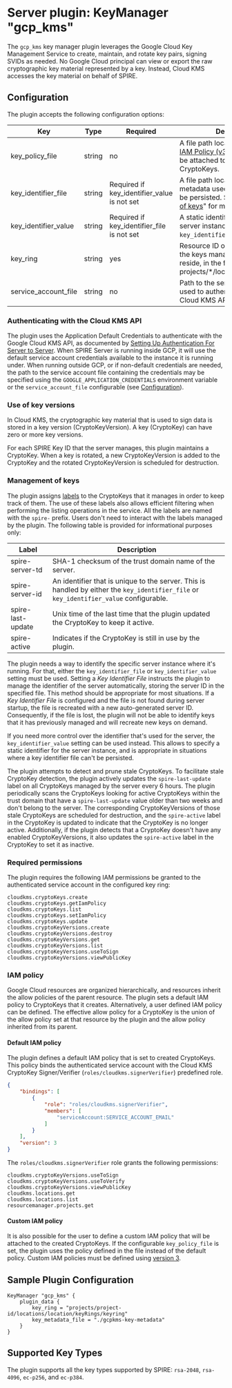 # Server plugin: KeyManager "gcp_kms"

The `gcp_kms` key manager plugin leverages the Google Cloud Key Management
Service to create, maintain, and rotate key pairs, signing SVIDs as needed. No
Google Cloud principal can view or export the raw cryptographic key material
represented by a key. Instead, Cloud KMS accesses the key material on behalf of
SPIRE.

## Configuration

The plugin accepts the following configuration options:

| Key                  | Type   | Required                                    | Description                                                                                                                                                                                    | Default                                                         |
|----------------------|--------|---------------------------------------------|------------------------------------------------------------------------------------------------------------------------------------------------------------------------------------------------|-----------------------------------------------------------------|
| key_policy_file      | string | no                                          | A file path location to a custom [IAM Policy (v3)](https://cloud.google.com/pubsub/docs/reference/rpc/google.iam.v1#google.iam.v1.Policy) in JSON format to be attached to created CryptoKeys. | ""                                                              |
| key_identifier_file  | string | Required if key_identifier_value is not set | A file path location where key metadata used by the plugin will be persisted. See "[Management of keys](#management-of-keys)" for more information.                                            | ""                                                              |
| key_identifier_value | string | Required if key_identifier_file is not set  | A static identifier for the SPIRE server instance (used instead of `key_identifier_file`)                                                                                                        | ""                                                              |
| key_ring             | string | yes                                         | Resource ID of the key ring where the keys managed by this plugin reside, in the format projects/\*/locations/\*/keyRings/\*                                                                   | ""                                                              |
| service_account_file | string | no                                          | Path to the service account file used to authenticate with the Cloud KMS API.                                                                                                                  | Value of `GOOGLE_APPLICATION_CREDENTIALS` environment variable. |

### Authenticating with the Cloud KMS API

The plugin uses the Application Default Credentials to authenticate with the
Google Cloud KMS API, as documented by [Setting Up Authentication For Server to
Server](https://cloud.google.com/docs/authentication/production). When SPIRE
Server is running inside GCP, it will use the default service account
credentials available to the instance it is running under. When running outside
GCP, or if non-default credentials are needed, the path to the service account
file containing the credentials may be specified using the
`GOOGLE_APPLICATION_CREDENTIALS` environment variable or the
`service_account_file` configurable (see [Configuration](#configuration)).

### Use of key versions

In Cloud KMS, the cryptographic key material that is used to sign data is stored
in a key version (CryptoKeyVersion). A key (CryptoKey) can have zero or more key
versions.

For each SPIRE Key ID that the server manages, this plugin maintains a
CryptoKey. When a key is rotated, a new CryptoKeyVersion is added to the
CryptoKey and the rotated CryptoKeyVersion is scheduled for destruction.

### Management of keys

The plugin assigns
[labels](https://cloud.google.com/kms/docs/creating-managing-labels) to the
CryptoKeys that it manages in order to keep track of them. The use of these
labels also allows efficient filtering when performing the listing operations in
the service. All the labels are named with the `spire-` prefix.
Users don't need to interact with the labels managed by the plugin. The
following table is provided for informational purposes only:

| Label             | Description                                                                                                                             |
|-------------------|-----------------------------------------------------------------------------------------------------------------------------------------|
| spire-server-td   | SHA-1 checksum of the trust domain name of the server.                                                                                  |
| spire-server-id   | An identifier that is unique to the server. This is handled by either the `key_identifier_file` or `key_identifier_value` configurable. |
| spire-last-update | Unix time of the last time that the plugin updated the CryptoKey to keep it active.                                                     |
| spire-active      | Indicates if the CryptoKey is still in use by the plugin.                                                                               |

The plugin needs a way to identify the specific server instance where it's
running. For that, either the `key_identifier_file` or `key_identifier_value`
setting must be used. Setting a _Key Identifier File_ instructs the plugin to
manage the identifier of the server automatically, storing the server ID in the
specified file. This method should be appropriate for most situations.
If a _Key Identifier File_ is configured and the file is not found during server
startup, the file is recreated with a new auto-generated server ID.
Consequently, if the file is lost, the plugin will not be able to identify keys
that it has previously managed and will recreate new keys on demand.

If you need more control over the identifier that's used for the server, the
`key_identifier_value` setting can be used instead. This allows to specify a
static identifier for the server instance, and is appropriate in situations
where a key identifier file can't be persisted.

The plugin attempts to detect and prune stale CryptoKeys. To facilitate stale
CryptoKey detection, the plugin actively updates the `spire-last-update` label
on all CryptoKeys managed by the server every 6 hours. The plugin periodically
scans the CryptoKeys looking for active CryptoKeys within the trust domain that
have a `spire-last-update` value older than two weeks and don't belong to the
server. The corresponding CryptoKeyVersions of those stale CryptoKeys are
scheduled for destruction, and the `spire-active` label in the CryptoKey is
updated to indicate that the CryptoKey is no longer active. Additionally, if
the plugin detects that a CryptoKey doesn't have any enabled CryptoKeyVersions,
it also updates the `spire-active` label in the CryptoKey to set it as inactive.

### Required permissions

The plugin requires the following IAM permissions be granted to the
authenticated service account in the configured key ring:

```text
cloudkms.cryptoKeys.create
cloudkms.cryptoKeys.getIamPolicy
cloudkms.cryptoKeys.list
cloudkms.cryptoKeys.setIamPolicy
cloudkms.cryptoKeys.update
cloudkms.cryptoKeyVersions.create
cloudkms.cryptoKeyVersions.destroy
cloudkms.cryptoKeyVersions.get
cloudkms.cryptoKeyVersions.list
cloudkms.cryptoKeyVersions.useToSign
cloudkms.cryptoKeyVersions.viewPublicKey
```

### IAM policy

Google Cloud resources are organized hierarchically, and resources inherit the
allow policies of the parent resource. The plugin sets a default IAM policy to
CryptoKeys that it creates. Alternatively, a user defined IAM policy can be
defined.
The effective allow policy for a CryptoKey is the union of the allow policy set
at that resource by the plugin and the allow policy inherited from its parent.

#### Default IAM policy

The plugin defines a default IAM policy that is set to created CryptoKeys. This
policy binds the authenticated service account with the Cloud KMS CryptoKey
Signer/Verifier (`roles/cloudkms.signerVerifier`) predefined role.

```json
{
    "bindings": [
        {
            "role": "roles/cloudkms.signerVerifier",
            "members": [
                "serviceAccount:SERVICE_ACCOUNT_EMAIL"
            ]
        }
    ],
    "version": 3
}

```

The `roles/cloudkms.signerVerifier` role grants the following permissions:

```text
cloudkms.cryptoKeyVersions.useToSign
cloudkms.cryptoKeyVersions.useToVerify
cloudkms.cryptoKeyVersions.viewPublicKey
cloudkms.locations.get
cloudkms.locations.list
resourcemanager.projects.get
```

#### Custom IAM policy

It is also possible for the user to define a custom IAM policy that will be
attached to the created CryptoKeys. If the configurable `key_policy_file` is
set, the plugin uses the policy defined in the file instead of the default
policy.
Custom IAM policies must be defined using
[version 3](https://cloud.google.com/iam/docs/policies#versions).

## Sample Plugin Configuration

```hcl
KeyManager "gcp_kms" {
    plugin_data {        
        key_ring = "projects/project-id/locations/location/keyRings/keyring"
        key_metadata_file = "./gcpkms-key-metadata"
    }
}
```

## Supported Key Types

The plugin supports all the key types supported by SPIRE: `rsa-2048`,
`rsa-4096`, `ec-p256`, and `ec-p384`.
